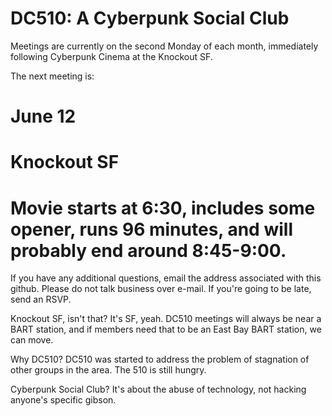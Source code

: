 # DC510: A Cyberpunk Social Club
Meetings are currently on the second Monday of each month, immediately following Cyberpunk Cinema at the Knockout SF.

The next meeting is:

# June 12
# Knockout SF
# Movie starts at 6:30, includes some opener, runs 96 minutes, and will probably end around 8:45-9:00.

If you have any additional questions, email the address associated with this github. Please do not talk business over e-mail. If you're going to be late, send an RSVP.

Knockout SF, isn't that?
It's SF, yeah. DC510 meetings will always be near a BART station, and if members need that to be an East Bay BART station, we can move.

Why DC510?
DC510 was started to address the problem of stagnation of other groups in the area. The 510 is still hungry.

Cyberpunk Social Club?
It's about the abuse of technology, not hacking anyone's specific gibson.
